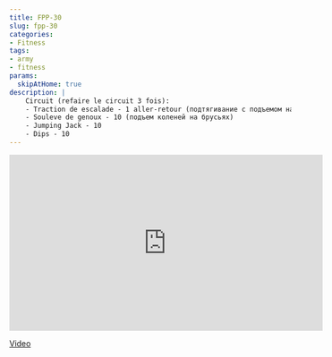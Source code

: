 ```yaml
---
title: FPP-30
slug: fpp-30
categories:
- Fitness
tags:
- army
- fitness
params:
  skipAtHome: true
description: |
    Circuit (refaire le circuit 3 fois):
    - Traction de escalade - 1 aller-retour (подтягивание с подъемом на лестнице)
    - Souleve de genoux - 10 (подъем коленей на брусьях)
    - Jumping Jack - 10
    - Dips - 10
---
```

<iframe width="560" height="315" src="https://www.youtube.com/embed/Uye-T3R4UiY?si=82-ZgB1vkunSqlth" title="YouTube video player" frameborder="0" allow="accelerometer; autoplay; clipboard-write; encrypted-media; gyroscope; picture-in-picture; web-share" allowfullscreen></iframe>

[Video](https://youtu.be/Uye-T3R4UiY?si=82-ZgB1vkunSqlth)

